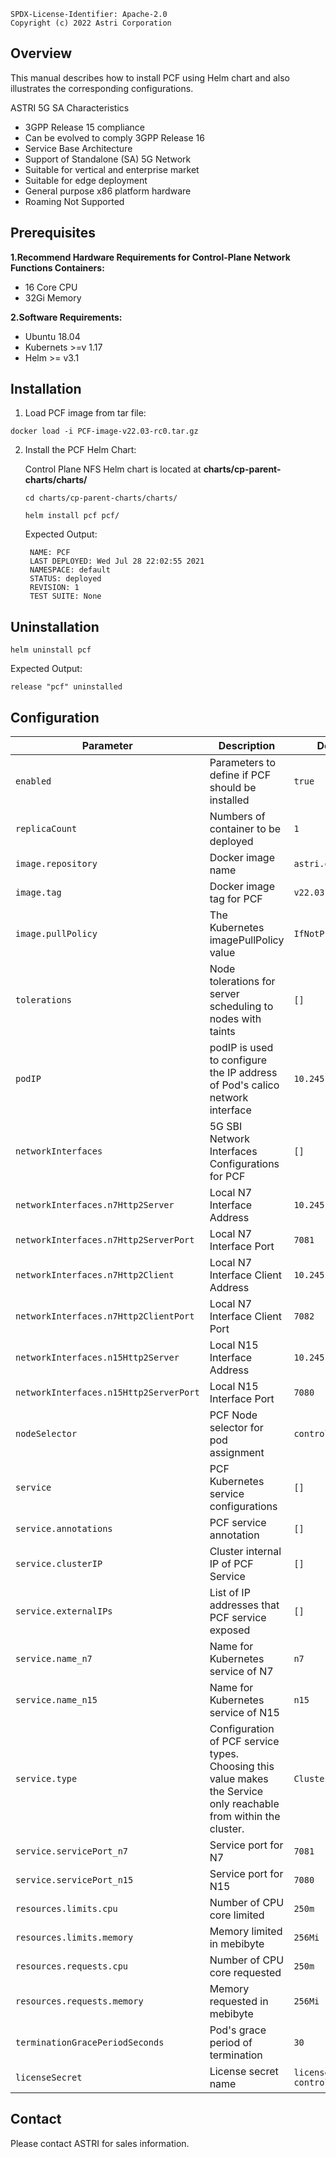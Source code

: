 ```
SPDX-License-Identifier: Apache-2.0
Copyright (c) 2022 Astri Corporation
```


## Overview
This manual describes how to install PCF using Helm chart and also illustrates the corresponding configurations.

ASTRI 5G SA Characteristics
* 3GPP Release 15 compliance
* Can be evolved to comply 3GPP Release 16
* Service Base Architecture
* Support of Standalone (SA) 5G Network
* Suitable for vertical and enterprise market
* Suitable for edge deployment
* General purpose x86 platform hardware
* Roaming Not Supported


## Prerequisites

**1.Recommend Hardware Requirements for Control-Plane Network Functions Containers:**
 * 16 Core CPU
 * 32Gi Memory

**2.Software Requirements:**
 * Ubuntu 18.04
 * Kubernets >=v 1.17
 * Helm >= v3.1


## Installation

1. Load PCF image from tar file:
```
docker load -i PCF-image-v22.03-rc0.tar.gz
```

2. Install the PCF Helm Chart:

    Control Plane NFS Helm chart is located at **charts/cp-parent-charts/charts/**

    ```
    cd charts/cp-parent-charts/charts/

    helm install pcf pcf/
    ```
    Expected Output:

        NAME: PCF
        LAST DEPLOYED: Wed Jul 28 22:02:55 2021
        NAMESPACE: default
        STATUS: deployed
        REVISION: 1
        TEST SUITE: None


## Uninstallation
```
helm uninstall pcf
```
Expected Output:

    release "pcf" uninstalled

## Configuration

| Parameter                          | Description                                            | Default                                          |
|------------------------------------|--------------------------------------------------------|--------------------------------------------------|
| `enabled`                          | Parameters to define if PCF should be installed        | `true`
| `replicaCount`                     | Numbers of container to be deployed                    | `1`
| `image.repository`                 | Docker image name                                      | `astri.org/5g/pcf`
| `image.tag`                        | Docker image tag for PCF                               | `v22.03-rc0`
| `image.pullPolicy`                 | The Kubernetes imagePullPolicy value                   | `IfNotPresent`
| `tolerations`                      | Node tolerations for server scheduling to nodes with taints  | `[]`
| `podIP`                            | podIP is used to configure the IP address of Pod's calico network interface | `10.245.216.129`
| `networkInterfaces`                | 5G SBI Network Interfaces Configurations for PCF       | `[]`
| `networkInterfaces.n7Http2Server`  | Local N7 Interface Address                             | `10.245.216.129`
| `networkInterfaces.n7Http2ServerPort`    | Local N7 Interface Port                          | `7081`
| `networkInterfaces.n7Http2Client`  | Local N7 Interface Client Address                      | `10.245.216.129`
| `networkInterfaces.n7Http2ClientPort`    | Local N7 Interface Client Port                   | `7082`
| `networkInterfaces.n15Http2Server`  | Local N15 Interface Address                           | `10.245.216.129`
| `networkInterfaces.n15Http2ServerPort`    | Local N15 Interface Port                        | `7080`
| `nodeSelector`                     | PCF Node selector for pod assignment                   | `controller`
| `service`                          | PCF Kubernetes service configurations                  | `[]`
| `service.annotations`              | PCF service annotation                                 | `[]`
| `service.clusterIP`                | Cluster internal IP of PCF Service                     | `[]`
| `service.externalIPs`              | List of IP addresses that PCF service exposed          | `[]`
| `service.name_n7`                  | Name for Kubernetes service of N7                      | `n7`
| `service.name_n15`                 | Name for Kubernetes service of N15                     | `n15`
| `service.type`                     | Configuration of PCF service types. Choosing this value makes the Service only reachable from within the cluster.   | `ClusterIP`
| `service.servicePort_n7`           | Service port for N7                                    | `7081`
| `service.servicePort_n15`          | Service port for N15                                   | `7080`
| `resources.limits.cpu`             | Number of CPU core limited                             | `250m`
| `resources.limits.memory`          | Memory limited in mebibyte                             | `256Mi`
| `resources.requests.cpu`           | Number of CPU core requested                           | `250m`
| `resources.requests.memory`        | Memory requested in mebibyte                           | `256Mi`
| `terminationGracePeriodSeconds`    | Pod's grace period of termination                      | `30`
| `licenseSecret`                    | License secret name                                    | `license-controller`


## Contact

Please contact ASTRI for sales information.

